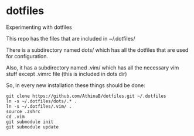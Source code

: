dotfiles
=========

Experimenting with dotfiles

This repo has the files that are included in ~/.dotfiles/

There is a subdirectory named dots/ which has all the dotfiles that are used for configuration.

Also, it has a subdirectory named .vim/ which has all the necessary vim stuff except .vimrc file (this is included in dots dir)

So, in every new installation these things should be done:
```
git clone https://github.com/AthinaB/dotfiles.git ~/.dotfiles
ln -s ~/.dotfiles/dots/.* .
ln -s ~/.dotfiles/.vim/ .
source .zshrc
cd .vim
git submodule init
git submodule update
```
